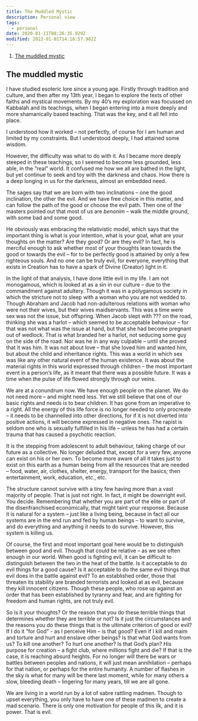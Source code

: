 ```yaml
---
title: The Muddled Mystic
description: Personal view
tags:
  - personal
date: 2020-01-11T08:26:35.929Z
modified: 2022-01-01T14:16:57.982Z
---
```


1. [The muddled mystic](#the-muddled-mystic)

## The muddled mystic

I have studied esoteric lore since a young age. Firstly through tradition and culture, and then after my 13th year, I began to explore the texts of other faiths and mystical movements. By my 40’s my exploration was focussed on Kabbalah and its teachings, when I began entering into a more deeply and more shamanically based teaching. That was the key, and it all fell into place.

I understood how it worked – not perfectly, of course for I am human and limited by my constraints. But I understood deeply, I had attained some wisdom.

However, the difficulty was what to do with it. As I became more deeply steeped in these teachings, so I seemed to become less grounded, less able, in the “real” world. It confused me how we all are bathed in the light, but yet continue to seek and toy with the darkness and chaos. How there is a deep longing in us for the darkness, almost an embedded need.

The sages say that we are born with two inclinations – one the good inclination, the other the evil. And we have free choice in this matter, and can follow the path of the good or choose the evil path. Then one of the masters pointed out that most of us are _benonim_ – walk the middle ground, with some bad and some good.

He obviously was embracing the relativistic model, which says that the important thing is what is your intention, what is your goal, what are your thoughts on the matter? Are they good? Or are they evil? In fact, he is merciful enough to ask whether most of your thoughts lean towards the good or towards the evil – for to be perfectly good is attained by only a few righteous souls. And no one can be truly evil, for everyone, everything that exists in Creation has to have a spark of Divine (Creator) light in it.

In the light of that analysis, I have done little evil in my life. I am not monogamous, which is looked at as a sin in our culture – due to the commandment against adultery. Though it was in a polygamous society in which the stricture not to sleep with a woman who you are not wedded to. Though Abraham and Jacob had non-adulterous relations with woman who were not their wives, but their wives maidservants.
This was a time were sex was not the issue, but offspring. When Jacob slept with ??? on the road, thinking she was a harlot – which seemed to be acceptable behaviour – for that was not what was the issue at hand, but that she had become pregnant out of wedlock. That is what branded her a harlot, not seducing some guy on the side of the road. Nor was he in any way culpable – until she proved that it was him. It was not about love – that she loved him and wanted him, but about the child and inheritance rights. This was a world in which sex was like any other natural event of the human existence. It was about the material rights in this world expressed through children – the most important event in a person’s life, as it meant that there was a possible future. It was a time when the pulse of life flowed strongly through our veins.

We are at a conundrum now. We have enough people on the planet. We do not need more – and might need less. Yet we still believe that one of our basic rights and needs is to bear children. It has gone from an imperative to a right. All the energy of this life force is no longer needed to only procreate – it needs to be channelled into other directions, for if it is not diverted into positive actions, it will become expressed in negative ones. The rapist is seldom one who is sexually fulfilled in his life – unless he has had a certain trauma that has caused a psychotic reaction.

It is the stepping from adolescent to adult behaviour, taking charge of our future as a collective. No longer deluded that, except for a very few, anyone can exist on his or her own. To become more aware of all it takes just to exist on this earth as a human being from all the resources that are needed – food, water, air, clothes, shelter, energy, transport for the basics; then entertainment, work, education, etc., etc.

The structure cannot survive with a tiny few having more than a vast majority of people. That is just not right. In fact, it might be downright evil. You decide. Remembering that whether you are part of the elite or part of the disenfranchised economically, that might taint your response. Because it is natural for a system – just like a living being, because in fact all our systems are in the end run and fed by human beings – to want to survive, and do everything and anything it needs to do survive. However, this system is killing us.

Of course, the first and most important goal here would be to distinguish between good and evil. Though that could be relative – as we see often enough in our world. When good is fighting evil, it can be difficult to distinguish between the two in the heat of the battle. Is it acceptable to do evil things for a good cause? Is it acceptable to do the same evil things that evil does in the battle against evil? To an established order, those that threaten its stability are branded terrorists and looked at as evil, because they kill innocent citizens. Though these people, who rose up against an order that has been established by tyranny and fear, and are fighting for freedom and human rights, are not truly evil.

So is it your thoughts? Or the reason that you do these terrible things that determines whether they are terrible or not? Is it just the circumstances and the reasons you do these things that is the ultimate criterion of good or evil? If I do it “for God” - as I perceive Him – is that good? Even if I kill and maim and torture and hurt and enslave other beings? Is that what God wants from us? To kill one another? To hurt one another? Is that God’s plan? His purpose for creation – a fight club, where millions fight and die?
If that is the case, it is reaching absurd heights. For no longer will there be wars or battles between peoples and nations, it will just mean annihilation – perhaps for that nation, or perhaps for the entire humanity. A number of flashes in the sky is what for many will be there last moment, while for many others a slow, bleeding death – lingering for many years, till we are all gone.

We are living in a world run by a lot of sabre rattling madmen. Though to upset everything, you only have to have one of these madmen to create a mad scenario. There is only one motivation for people of this ilk, and it is power. That is evil.
